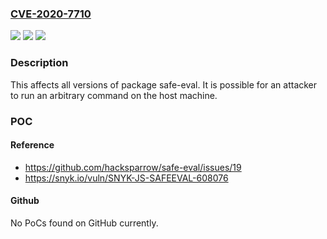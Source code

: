 ### [CVE-2020-7710](https://cve.mitre.org/cgi-bin/cvename.cgi?name=CVE-2020-7710)
![](https://img.shields.io/static/v1?label=Product&message=safe-eval&color=blue)
![](https://img.shields.io/static/v1?label=Version&message=%3E%3D%200%20&color=brighgreen)
![](https://img.shields.io/static/v1?label=Vulnerability&message=Sandbox%20Escape&color=brighgreen)

### Description

This affects all versions of package safe-eval. It is possible for an attacker to run an arbitrary command on the host machine.

### POC

#### Reference
- https://github.com/hacksparrow/safe-eval/issues/19
- https://snyk.io/vuln/SNYK-JS-SAFEEVAL-608076

#### Github
No PoCs found on GitHub currently.


